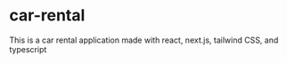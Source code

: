 # car-rental
This is a car rental application made with react, next.js, tailwind CSS, and typescript
